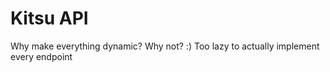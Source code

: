 # Kitsu API

Why make everything dynamic? Why not? :) Too lazy to actually implement every endpoint
